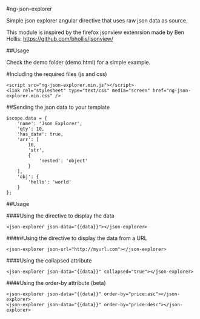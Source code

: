 #ng-json-explorer

Simple json explorer angular directive that uses raw json data as source.

This module is inspired by the firefox jsonview extenrsion made by Ben Hollis: https://github.com/bhollis/jsonview/

##Usage

Check the demo folder (demo.html) for a simple example.

#Including the required files (js and css)
```
<script src="ng-json-explorer.min.js"></script> 
<link rel="stylesheet" type="text/css" media="screen" href="ng-json-explorer.min.css" />
```

##Sending the json data to your template
```
$scope.data = {
	'name': 'Json Explorer',
	'qty': 10,
	'has_data': true,
	'arr': [
		10,
		'str',
		{
			'nested': 'object'
		}
	],
	'obj': {
		'hello': 'world'
	}
};
```

##Usage

####Using the directive to display the data

```
<json-explorer json-data="{{data}}"></json-explorer>
```

#####Using the directive to display the data from a URL

```
<json-explorer json-url="http://myurl.com"></json-explorer>
```
####Using the collapsed attribute

```
<json-explorer json-data="{{data}}" collapsed="true"></json-explorer>
```

####Using the order-by attribute (beta)

```
<json-explorer json-data="{{data}}" order-by="price:asc"></json-explorer>
<json-explorer json-data="{{data}}" order-by="price:desc"></json-explorer>
```
